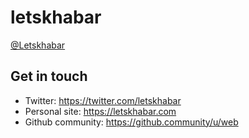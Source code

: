 # letskhabar
[@Letskhabar](https://github.com/letskhabar)


## Get in touch
- Twitter: https://twitter.com/letskhabar
- Personal site: https://letskhabar.com
- Github community: https://github.community/u/web
